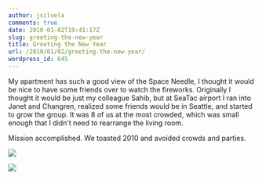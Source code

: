 ```yaml
---
author: jsilvela
comments: true
date: 2010-01-02T19:41:17Z
slug: greeting-the-new-year
title: Greeting the New Year
url: /2010/01/02/greeting-the-new-year/
wordpress_id: 645
---
```


My apartment has such a good view of the Space Needle, I thought it would be nice to have some friends over to watch the fireworks. Originally I thought it would be just my colleague Sahib, but at SeaTac airport I ran into Janet and Changren, realized some friends would be in Seattle, and started to grow the group. It was 8 of us at the most crowded, which was small enough that I didn't need to rearrange the living room.

Mission accomplished. We toasted 2010 and avoided crowds and parties.

[![](https://jsilvela.smugmug.com/Other/Sueltas/IMG6586/755492642_wcDmv-S.jpg)](https://jsilvela.smugmug.com/Other/Sueltas/5019150_Y3JuM/1/#755492642_wcDmv-A-LB)

[![](https://jsilvela.smugmug.com/Other/Sueltas/IMG6587/755492698_6r46D-S.jpg)](https://jsilvela.smugmug.com/Other/Sueltas/5019150_Y3JuM/1/#755492698_6r46D-A-LB)
